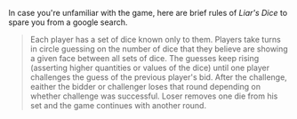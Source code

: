 
In case you're unfamiliar with the game, here are brief rules of *Liar's Dice* to spare you from a google search.

> Each player has a set of dice known only to them. Players take turns in circle guessing on the number of dice that they believe are showing a given face between all sets of dice. The guesses keep rising (asserting higher quantities or values of the dice) until one player challenges the guess of the previous player's bid. After the challenge, eaither the bidder or challenger loses that round depending on whether challenge was successful. Loser removes one die from his set and the game continues with another round.
